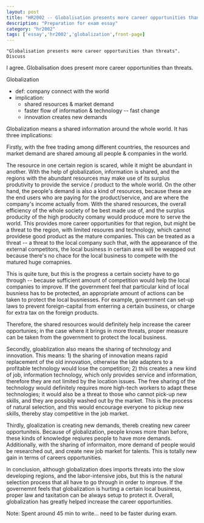 ```yaml
---
layout: post
title: "HR2002 -- Globalisation presents more career opportunities than threats"
description: "Preparation for exam essay"
category: "hr2002"
tags: ['essay','hr2002','globalization',front-page]
---
```


    "Globalisation presents more career opportunities than threats". Discuss

I agree. Globalisation does present more career opportunities than threats.

Globalization
- def: company connect with the world
- implication:
  - shared resources & market demand
  - faster flow of information & technology -- fast change
  - innovation creates new demands

Globalization means a shared information around the whole world. It has three
implications:

Firstly, with the free trading among different countries, the resources and
market demand are shared amoung all people & companies in the world.

The resource in one certain region is scared, while it might be abundant in
another. With the help of globalization, information is shared, and the regions
with the abundant resources may make use of its surplus produtivity to provide
the service / product to the whole world. On the other hand, the people's demand
is also a kind of resources, because these are the end users who are paying for
the product/service, and are where the company's income actually from. With the
shared resources, the overall efficiency of the whole society of be best made
use of, and the surplus producity of the high producity comany would produce
more to serve the world. This provides more career opportunities for that
region, but might be a threat to the region, with limited resoures and
technology, which cannot providese good product as the mature companies. This
can be treated as a threat -- a threat to the local company such that, with the
appearance of the external competitors, the local business in certain area will
be weapped out because there's no chace for the local business to compete with
the matured huge comapnies.

This is quite ture, but this is the progress a certain society have to go
through -- because sufficient amount of competition would help the local
companies to improve. If the government feel that particular kind of local
busniess has to be protected, an appropriate amount of actions can be taken to
protect the local busniesses. For example, government can set-up laws to prevent
foreign-capital from enterring a certain business, or charge for extra tax on
the foreign products.

Therefore, the shared resources would definitely help increase the career
opportunies; in the case where it brings in more threats, proper measure can be
taken from the government to protect the local business.


Secondly, gloablization also means the sharing of technology and innovation.
This means: 1) the sharing of innovation means rapid replacement of the old
innovation, otherwise the late adapters to a profitable technology would lose
the competition; 2) this creates a new kind of job, information technology,
which only provides service and information, therefore they are not limited by
the location issues.
The free sharing of the technology would definitely requires more high-tech
workers to adapt these technologies; it would also be a threat to those who
cannot pick-up new skills, and they are possibly washed out by the market. This
is the process of natural selection, and this would encourage everyone to pickup
new skills, thereby stay competitive in the job market.

Thirdly, gloalization is creating new demands, thereb creating new career
opportuniteis. Because of globalization, people knows more than before, these
kinds of knowledge reqiures people to have more demands. Additionally, with the
sharing of informaiton, more demand of people would be researched out, and
create new job market for talents. This is totally new gain in terms of careers
opportunities.


In conclusion, although globalization does imports threats into the slow
developing regions, and the labor-intensive jobs, but this is the natural
selection process that all have to go through in order to improve. If the
governemnt feels that globalization is hurting a certain local business, proper
law and taxitation can be always setup to protect it. Overall, globalization has
greatly helped increase the career opportunities.


Note:
Spent around 45 min to write... need to be faster during exam.
